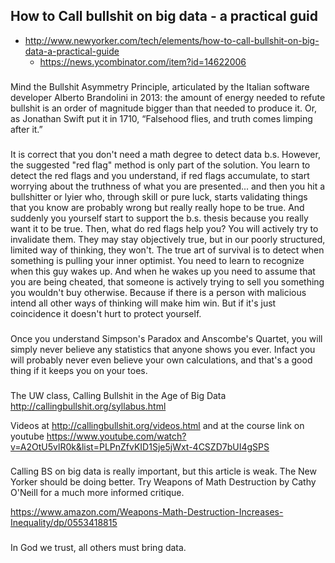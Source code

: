 ## How to Call bullshit on big data - a practical guid

- http://www.newyorker.com/tech/elements/how-to-call-bullshit-on-big-data-a-practical-guide
  - https://news.ycombinator.com/item?id=14622006

###

Mind the Bullshit Asymmetry Principle, articulated by the Italian software developer Alberto Brandolini in 2013: the amount of energy needed to refute bullshit is an order of magnitude bigger than that needed to produce it. Or, as Jonathan Swift put it in 1710, “Falsehood flies, and truth comes limping after it.”

###

It is correct that you don't need a math degree to detect data b.s.
However, the suggested "red flag" method is only part of the solution. You learn to detect the red flags and you understand, if red flags accumulate, to start worrying about the truthness of what you are presented...
and then you hit a bullshitter or lyier who, through skill or pure luck, starts validating things that you know are probably wrong but really really hope to be true. And suddenly you yourself start to support the b.s. thesis because you really want it to be true. Then, what do red flags help you? You will actively try to invalidate them. They may stay objectively true, but in our poorly structured, limited way of thinking, they won't.
The true art of survival is to detect when something is pulling your inner optimist. You need to learn to recognize when this guy wakes up. And when he wakes up you need to assume that you are being cheated, that someone is actively trying to sell you something you wouldn't buy otherwise. Because if there is a person with malicious intend all other ways of thinking will make him win. But if it's just coincidence it doesn't hurt to protect yourself.

###

Once you understand Simpson's Paradox and Anscombe's Quartet, you will simply never believe any statistics that anyone shows you ever. Infact you will probably never even believe your own calculations, and that's a good thing if it keeps you on your toes.

###

The UW class, Calling Bullshit in the Age of Big Data
http://callingbullshit.org/syllabus.html

Videos at http://callingbullshit.org/videos.html and at the course link on youtube https://www.youtube.com/watch?v=A2OtU5vlR0k&list=PLPnZfvKID1Sje5jWxt-4CSZD7bUI4gSPS

###

Calling BS on big data is really important, but this article is weak. The New Yorker should be doing better. Try Weapons of Math Destruction by Cathy O'Neill for a much more informed critique.

https://www.amazon.com/Weapons-Math-Destruction-Increases-Inequality/dp/0553418815

###

In God we trust, all others must bring data.
